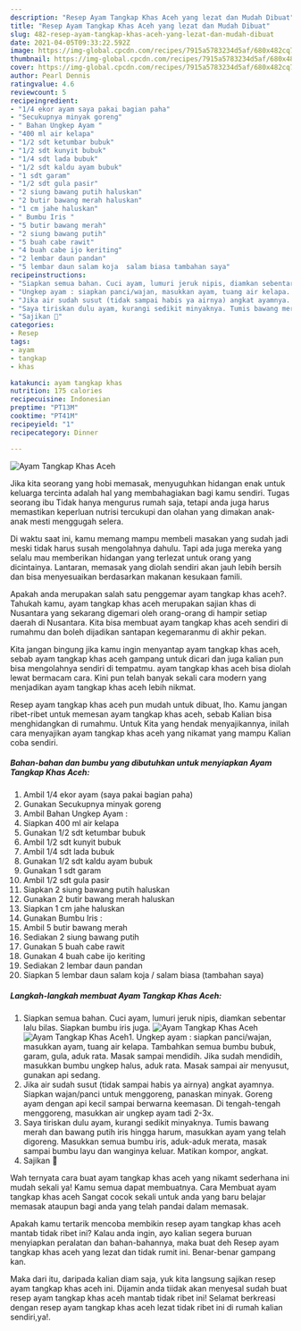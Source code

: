 ```yaml
---
description: "Resep Ayam Tangkap Khas Aceh yang lezat dan Mudah Dibuat"
title: "Resep Ayam Tangkap Khas Aceh yang lezat dan Mudah Dibuat"
slug: 482-resep-ayam-tangkap-khas-aceh-yang-lezat-dan-mudah-dibuat
date: 2021-04-05T09:33:22.592Z
image: https://img-global.cpcdn.com/recipes/7915a5783234d5af/680x482cq70/ayam-tangkap-khas-aceh-foto-resep-utama.jpg
thumbnail: https://img-global.cpcdn.com/recipes/7915a5783234d5af/680x482cq70/ayam-tangkap-khas-aceh-foto-resep-utama.jpg
cover: https://img-global.cpcdn.com/recipes/7915a5783234d5af/680x482cq70/ayam-tangkap-khas-aceh-foto-resep-utama.jpg
author: Pearl Dennis
ratingvalue: 4.6
reviewcount: 5
recipeingredient:
- "1/4 ekor ayam saya pakai bagian paha"
- "Secukupnya minyak goreng"
- " Bahan Ungkep Ayam "
- "400 ml air kelapa"
- "1/2 sdt ketumbar bubuk"
- "1/2 sdt kunyit bubuk"
- "1/4 sdt lada bubuk"
- "1/2 sdt kaldu ayam bubuk"
- "1 sdt garam"
- "1/2 sdt gula pasir"
- "2 siung bawang putih haluskan"
- "2 butir bawang merah haluskan"
- "1 cm jahe haluskan"
- " Bumbu Iris "
- "5 butir bawang merah"
- "2 siung bawang putih"
- "5 buah cabe rawit"
- "4 buah cabe ijo keriting"
- "2 lembar daun pandan"
- "5 lembar daun salam koja  salam biasa tambahan saya"
recipeinstructions:
- "Siapkan semua bahan. Cuci ayam, lumuri jeruk nipis, diamkan sebentar lalu bilas. Siapkan bumbu iris juga."
- "Ungkep ayam : siapkan panci/wajan, masukkan ayam, tuang air kelapa. Tambahkan semua bumbu bubuk, garam, gula, aduk rata. Masak sampai mendidih. Jika sudah mendidih, masukkan bumbu ungkep halus, aduk rata. Masak sampai air menyusut, gunakan api sedang."
- "Jika air sudah susut (tidak sampai habis ya airnya) angkat ayamnya. Siapkan wajan/panci untuk menggoreng, panaskan minyak. Goreng ayam dengan api kecil sampai berwarna keemasan. Di tengah-tengah menggoreng, masukkan air ungkep ayam tadi 2-3x."
- "Saya tiriskan dulu ayam, kurangi sedikit minyaknya. Tumis bawang merah dan bawang putih iris hingga harum, masukkan ayam yang telah digoreng. Masukkan semua bumbu iris, aduk-aduk merata, masak sampai bumbu layu dan wanginya keluar. Matikan kompor, angkat."
- "Sajikan 💜"
categories:
- Resep
tags:
- ayam
- tangkap
- khas

katakunci: ayam tangkap khas 
nutrition: 175 calories
recipecuisine: Indonesian
preptime: "PT13M"
cooktime: "PT41M"
recipeyield: "1"
recipecategory: Dinner

---
```



![Ayam Tangkap Khas Aceh](https://img-global.cpcdn.com/recipes/7915a5783234d5af/680x482cq70/ayam-tangkap-khas-aceh-foto-resep-utama.jpg)

Jika kita seorang yang hobi memasak, menyuguhkan hidangan enak untuk keluarga tercinta adalah hal yang membahagiakan bagi kamu sendiri. Tugas seorang ibu Tidak hanya mengurus rumah saja, tetapi anda juga harus memastikan keperluan nutrisi tercukupi dan olahan yang dimakan anak-anak mesti menggugah selera.

Di waktu  saat ini, kamu memang mampu membeli masakan yang sudah jadi meski tidak harus susah mengolahnya dahulu. Tapi ada juga mereka yang selalu mau memberikan hidangan yang terlezat untuk orang yang dicintainya. Lantaran, memasak yang diolah sendiri akan jauh lebih bersih dan bisa menyesuaikan berdasarkan makanan kesukaan famili. 



Apakah anda merupakan salah satu penggemar ayam tangkap khas aceh?. Tahukah kamu, ayam tangkap khas aceh merupakan sajian khas di Nusantara yang sekarang digemari oleh orang-orang di hampir setiap daerah di Nusantara. Kita bisa membuat ayam tangkap khas aceh sendiri di rumahmu dan boleh dijadikan santapan kegemaranmu di akhir pekan.

Kita jangan bingung jika kamu ingin menyantap ayam tangkap khas aceh, sebab ayam tangkap khas aceh gampang untuk dicari dan juga kalian pun bisa mengolahnya sendiri di tempatmu. ayam tangkap khas aceh bisa diolah lewat bermacam cara. Kini pun telah banyak sekali cara modern yang menjadikan ayam tangkap khas aceh lebih nikmat.

Resep ayam tangkap khas aceh pun mudah untuk dibuat, lho. Kamu jangan ribet-ribet untuk memesan ayam tangkap khas aceh, sebab Kalian bisa menghidangkan di rumahmu. Untuk Kita yang hendak menyajikannya, inilah cara menyajikan ayam tangkap khas aceh yang nikamat yang mampu Kalian coba sendiri.

<!--inarticleads1-->

##### Bahan-bahan dan bumbu yang dibutuhkan untuk menyiapkan Ayam Tangkap Khas Aceh:

1. Ambil 1/4 ekor ayam (saya pakai bagian paha)
1. Gunakan Secukupnya minyak goreng
1. Ambil  Bahan Ungkep Ayam :
1. Siapkan 400 ml air kelapa
1. Gunakan 1/2 sdt ketumbar bubuk
1. Ambil 1/2 sdt kunyit bubuk
1. Ambil 1/4 sdt lada bubuk
1. Gunakan 1/2 sdt kaldu ayam bubuk
1. Gunakan 1 sdt garam
1. Ambil 1/2 sdt gula pasir
1. Siapkan 2 siung bawang putih haluskan
1. Gunakan 2 butir bawang merah haluskan
1. Siapkan 1 cm jahe haluskan
1. Gunakan  Bumbu Iris :
1. Ambil 5 butir bawang merah
1. Sediakan 2 siung bawang putih
1. Gunakan 5 buah cabe rawit
1. Gunakan 4 buah cabe ijo keriting
1. Sediakan 2 lembar daun pandan
1. Siapkan 5 lembar daun salam koja / salam biasa (tambahan saya)




<!--inarticleads2-->

##### Langkah-langkah membuat Ayam Tangkap Khas Aceh:

1. Siapkan semua bahan. Cuci ayam, lumuri jeruk nipis, diamkan sebentar lalu bilas. Siapkan bumbu iris juga.
<img src="https://img-global.cpcdn.com/steps/8b3c312265760c14/160x128cq70/ayam-tangkap-khas-aceh-langkah-memasak-1-foto.jpg" alt="Ayam Tangkap Khas Aceh"><img src="https://img-global.cpcdn.com/steps/c0e586943e5d3ed5/160x128cq70/ayam-tangkap-khas-aceh-langkah-memasak-1-foto.jpg" alt="Ayam Tangkap Khas Aceh">1. Ungkep ayam : siapkan panci/wajan, masukkan ayam, tuang air kelapa. Tambahkan semua bumbu bubuk, garam, gula, aduk rata. Masak sampai mendidih. Jika sudah mendidih, masukkan bumbu ungkep halus, aduk rata. Masak sampai air menyusut, gunakan api sedang.
1. Jika air sudah susut (tidak sampai habis ya airnya) angkat ayamnya. Siapkan wajan/panci untuk menggoreng, panaskan minyak. Goreng ayam dengan api kecil sampai berwarna keemasan. Di tengah-tengah menggoreng, masukkan air ungkep ayam tadi 2-3x.
1. Saya tiriskan dulu ayam, kurangi sedikit minyaknya. Tumis bawang merah dan bawang putih iris hingga harum, masukkan ayam yang telah digoreng. Masukkan semua bumbu iris, aduk-aduk merata, masak sampai bumbu layu dan wanginya keluar. Matikan kompor, angkat.
1. Sajikan 💜




Wah ternyata cara buat ayam tangkap khas aceh yang nikamt sederhana ini mudah sekali ya! Kamu semua dapat membuatnya. Cara Membuat ayam tangkap khas aceh Sangat cocok sekali untuk anda yang baru belajar memasak ataupun bagi anda yang telah pandai dalam memasak.

Apakah kamu tertarik mencoba membikin resep ayam tangkap khas aceh mantab tidak ribet ini? Kalau anda ingin, ayo kalian segera buruan menyiapkan peralatan dan bahan-bahannya, maka buat deh Resep ayam tangkap khas aceh yang lezat dan tidak rumit ini. Benar-benar gampang kan. 

Maka dari itu, daripada kalian diam saja, yuk kita langsung sajikan resep ayam tangkap khas aceh ini. Dijamin anda tiidak akan menyesal sudah buat resep ayam tangkap khas aceh mantab tidak ribet ini! Selamat berkreasi dengan resep ayam tangkap khas aceh lezat tidak ribet ini di rumah kalian sendiri,ya!.

